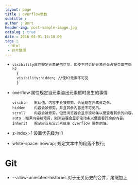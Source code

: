 ```yaml
---
layout: page
title : overflow参数
subtitle : 
author : Bert
header-img: post-sample-image.jpg
catalog : true
date : 2016-04-01 16:18:00
tags :
 - Html
 - 碎片整理
---
```


* ```html
  visibility属性规定元素是否可见，即使不可见的元素也会占据页面空间
  h2
    {
    visibility:hidden; //使h2元素不可见
    }
  ```

* overflow 属性规定当元素溢出元素框时发生的事情

  ```
  visible 	默认值。内容不会被修剪，会呈现在元素框之外。
  hidden 	内容会被修剪，并且其余内容是不可见的。
  scroll 	内容会被修剪，但是浏览器会显示滚动条以便查看其余的内容。
  auto 	如果内容被修剪，则浏览器会显示滚动条以便查看其余的内容。
  inherit 	规定应该从父元素继承 overflow 属性的值。
  ```

* z-index:-1 设置优先级为-1

* white-space: nowrap; 规定文本中的段落不换行;

# Git

* --allow-unrelated-histories  对于无关历史的合并，尾缀加上





